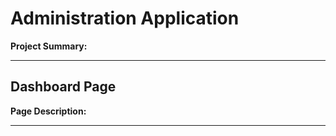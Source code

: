 <h1>Administration Application</h1>

<p><b>Project Summary:</b></p>

<hr>

<h2>Dashboard Page</h2>

<p><b>Page Description:</b></p>

<hr>


